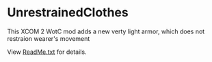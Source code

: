 # UnrestrainedClothes
This XCOM 2 WotC mod adds a new verty light armor, which does not restraion wearer's movement

View [ReadMe.txt](UnrestrainedClothes/ReadMe.txt) for details.

